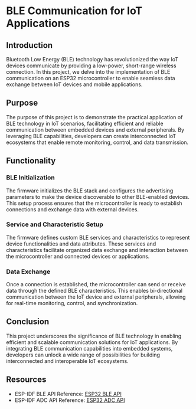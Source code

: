 # BLE Communication for IoT Applications

## Introduction

Bluetooth Low Energy (BLE) technology has revolutionized the way IoT devices communicate by providing a low-power, short-range wireless connection. In this project, we delve into the implementation of BLE communication on an ESP32 microcontroller to enable seamless data exchange between IoT devices and mobile applications.

## Purpose

The purpose of this project is to demonstrate the practical application of BLE technology in IoT scenarios, facilitating efficient and reliable communication between embedded devices and external peripherals. By leveraging BLE capabilities, developers can create interconnected IoT ecosystems that enable remote monitoring, control, and data transmission.

## Functionality

### BLE Initialization

The firmware initializes the BLE stack and configures the advertising parameters to make the device discoverable to other BLE-enabled devices. This setup process ensures that the microcontroller is ready to establish connections and exchange data with external devices.

### Service and Characteristic Setup

The firmware defines custom BLE services and characteristics to represent device functionalities and data attributes. These services and characteristics facilitate organized data exchange and interaction between the microcontroller and connected devices or applications.

### Data Exchange

Once a connection is established, the microcontroller can send or receive data through the defined BLE characteristics. This enables bi-directional communication between the IoT device and external peripherals, allowing for real-time monitoring, control, and synchronization.

## Conclusion

This project underscores the significance of BLE technology in enabling efficient and scalable communication solutions for IoT applications. By integrating BLE communication capabilities into embedded systems, developers can unlock a wide range of possibilities for building interconnected and interoperable IoT ecosystems.

## Resources

- ESP-IDF BLE API Reference: [ESP32 BLE API](https://docs.espressif.com/projects/esp-idf/en/latest/esp32/api-reference/bluetooth/ble.html)
- ESP-IDF ADC API Reference: [ESP32 ADC API](https://docs.espressif.com/projects/esp-idf/en/latest/esp32/api-reference/peripherals/adc.html)
